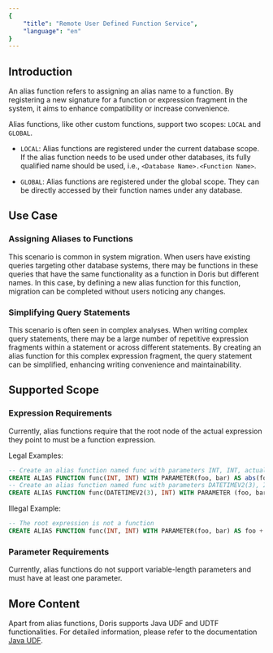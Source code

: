 ```yaml
---
{
    "title": "Remote User Defined Function Service",
    "language": "en"
}
---
```


<!-- 
Licensed to the Apache Software Foundation (ASF) under one
or more contributor license agreements.  See the NOTICE file
distributed with this work for additional information
regarding copyright ownership.  The ASF licenses this file
to you under the Apache License, Version 2.0 (the
"License"); you may not use this file except in compliance
with the License.  You may obtain a copy of the License at

  http://www.apache.org/licenses/LICENSE-2.0

Unless required by applicable law or agreed to in writing,
software distributed under the License is distributed on an
"AS IS" BASIS, WITHOUT WARRANTIES OR CONDITIONS OF ANY
KIND, either express or implied.  See the License for the
specific language governing permissions and limitations
under the License.
-->

## Introduction

An alias function refers to assigning an alias name to a function. By registering a new signature for a function or expression fragment in the system, it aims to enhance compatibility or increase convenience.

Alias functions, like other custom functions, support two scopes: `LOCAL` and `GLOBAL`.

- `LOCAL`: Alias functions are registered under the current database scope. If the alias function needs to be used under other databases, its fully qualified name should be used, i.e., `<Database Name>.<Function Name>`.

- `GLOBAL`: Alias functions are registered under the global scope. They can be directly accessed by their function names under any database.

## Use Case

### Assigning Aliases to Functions

This scenario is common in system migration. When users have existing queries targeting other database systems, there may be functions in these queries that have the same functionality as a function in Doris but different names. In this case, by defining a new alias function for this function, migration can be completed without users noticing any changes.

### Simplifying Query Statements

This scenario is often seen in complex analyses. When writing complex query statements, there may be a large number of repetitive expression fragments within a statement or across different statements. By creating an alias function for this complex expression fragment, the query statement can be simplified, enhancing writing convenience and maintainability.

## Supported Scope

### Expression Requirements

Currently, alias functions require that the root node of the actual expression they point to must be a function expression.

Legal Examples:

```sql
-- Create an alias function named func with parameters INT, INT, actually pointing to the expression abs(foo + bar);  
CREATE ALIAS FUNCTION func(INT, INT) WITH PARAMETER(foo, bar) AS abs(foo + bar);  
-- Create an alias function named func with parameters DATETIMEV2(3), INT, actually pointing to the expression date_trunc(days_sub(foo, bar), 'day')  
CREATE ALIAS FUNCTION func(DATETIMEV2(3), INT) WITH PARAMETER (foo, bar) AS date_trunc(days_sub(foo, bar), 'day')
```

Illegal Example:

```sql
-- The root expression is not a function  
CREATE ALIAS FUNCTION func(INT, INT) WITH PARAMETER(foo, bar) AS foo + bar;
```

### Parameter Requirements

Currently, alias functions do not support variable-length parameters and must have at least one parameter.

## More Content

Apart from alias functions, Doris supports Java UDF and UDTF functionalities. For detailed information, please refer to the documentation [Java UDF](../../query-data/udf/java-user-defined-function).